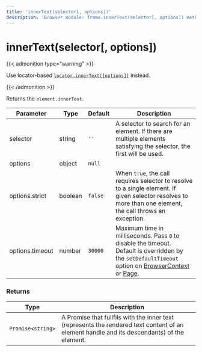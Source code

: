```yaml
---
title: 'innerText(selector[, options])'
description: 'Browser module: frame.innerText(selector[, options]) method'
---
```


# innerText(selector[, options])

{{< admonition type="warning" >}}

Use locator-based [`locator.innerText([options])`](https://grafana.com/docs/k6/<K6_VERSION>/javascript-api/k6-browser/locator/innertext/) instead.

{{< /admonition >}}

Returns the `element.innerText`.

<TableWithNestedRows>

| Parameter       | Type    | Default | Description                                                                                                                                                                                                                                                                                                                                   |
| --------------- | ------- | ------- | --------------------------------------------------------------------------------------------------------------------------------------------------------------------------------------------------------------------------------------------------------------------------------------------------------------------------------------------- |
| selector        | string  | `''`    | A selector to search for an element. If there are multiple elements satisfying the selector, the first will be used.                                                                                                                                                                                                                          |
| options         | object  | `null`  |                                                                                                                                                                                                                                                                                                                                               |
| options.strict  | boolean | `false` | When `true`, the call requires selector to resolve to a single element. If given selector resolves to more than one element, the call throws an exception.                                                                                                                                                                                    |
| options.timeout | number  | `30000` | Maximum time in milliseconds. Pass `0` to disable the timeout. Default is overridden by the `setDefaultTimeout` option on [BrowserContext](https://grafana.com/docs/k6/<K6_VERSION>/javascript-api/k6-browser/browsercontext/) or [Page](https://grafana.com/docs/k6/<K6_VERSION>/javascript-api/k6-browser/page/). |

</TableWithNestedRows>

### Returns

| Type              | Description                                                                                                                                 |
| ----------------- | ------------------------------------------------------------------------------------------------------------------------------------------- |
| `Promise<string>` | A Promise that fullfils with the inner text (represents the rendered text content of an element handle and its descendants) of the element. |
